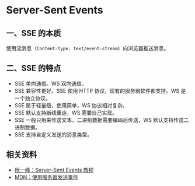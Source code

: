# Server-Sent Events

## 一、SSE 的本质

使用流消息（`Content-Type: text/event-stream`）向浏览器推送消息。

## 二、SSE 的特点

- SSE 单向通信。WS 双向通信。
- SSE 兼容性更好。SSE 使用 HTTP 协议，现有的服务器软件都支持。WS 是一个独立协议。
- SSE 属于轻量级，使用简单，WS 协议相对复杂。
- SSE 默认支持断线重连，WS 需要自己实现。
- SSE 一般只用来传送文本，二进制数据需要编码后传送，WS 默认支持传送二进制数据。
- SSE 支持自定义发送的消息类型。

## 相关资料

- [阮一峰：Server-Sent Events 教程](https://www.ruanyifeng.com/blog/2017/05/server-sent_events.html)
- [MDN：使用服务器发送事件](https://developer.mozilla.org/zh-CN/docs/Web/API/Server-sent_events/Using_server-sent_events)
